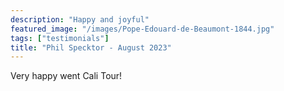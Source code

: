 ```yaml
---
description: "Happy and joyful"
featured_image: "/images/Pope-Edouard-de-Beaumont-1844.jpg"
tags: ["testimonials"]
title: "Phil Specktor - August 2023"
---
```


Very happy went Cali Tour!
